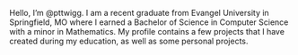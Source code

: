 Hello, I’m @pttwigg. I am a recent graduate from Evangel University in Springfield, MO where I earned a Bachelor of Science in Computer Science with a minor in Mathematics. My profile contains a few projects that I have created during my education, as well as some personal projects.

<!---
pttwigg/pttwigg is a ✨ special ✨ repository because its `README.md` (this file) appears on your GitHub profile.
You can click the Preview link to take a look at your changes.
--->
